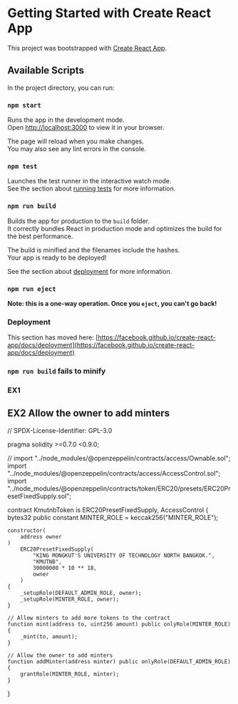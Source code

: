 # Getting Started with Create React App

This project was bootstrapped with [Create React App](https://github.com/facebook/create-react-app).

## Available Scripts

In the project directory, you can run:

### `npm start`

Runs the app in the development mode.\
Open [http://localhost:3000](http://localhost:3000) to view it in your browser.

The page will reload when you make changes.\
You may also see any lint errors in the console.

### `npm test`

Launches the test runner in the interactive watch mode.\
See the section about [running tests](https://facebook.github.io/create-react-app/docs/running-tests) for more information.

### `npm run build`

Builds the app for production to the `build` folder.\
It correctly bundles React in production mode and optimizes the build for the best performance.

The build is minified and the filenames include the hashes.\
Your app is ready to be deployed!

See the section about [deployment](https://facebook.github.io/create-react-app/docs/deployment) for more information.

### `npm run eject`

**Note: this is a one-way operation. Once you `eject`, you can't go back!**



### Deployment

This section has moved here: [https://facebook.github.io/create-react-app/docs/deployment](https://facebook.github.io/create-react-app/docs/deployment)

### `npm run build` fails to minify


### EX1 
## EX2 Allow the owner to add minters
 
// SPDX-License-Identifier: GPL-3.0

pragma solidity >=0.7.0 <0.9.0;

// import "../node_modules/@openzeppelin/contracts/access/Ownable.sol";
import "../node_modules/@openzeppelin/contracts/access/AccessControl.sol";
import "../node_modules/@openzeppelin/contracts/token/ERC20/presets/ERC20PresetFixedSupply.sol";

contract KmutnbToken is ERC20PresetFixedSupply, AccessControl {
    bytes32 public constant MINTER_ROLE = keccak256("MINTER_ROLE");

    constructor(
        address owner
    )
        ERC20PresetFixedSupply(
            "KING MONGKUT'S UNIVERSITY OF TECHNOLOGY NORTH BANGKOK.",
            "KMUTNB",
            30000000 * 10 ** 18,
            owner
        )
    {
        _setupRole(DEFAULT_ADMIN_ROLE, owner);
        _setupRole(MINTER_ROLE, owner);
    }

    // Allow minters to add more tokens to the contract
    function mint(address to, uint256 amount) public onlyRole(MINTER_ROLE) {
        _mint(to, amount);
    }

    // Allow the owner to add minters
    function addMinter(address minter) public onlyRole(DEFAULT_ADMIN_ROLE) {
        grantRole(MINTER_ROLE, minter);
    }
}
